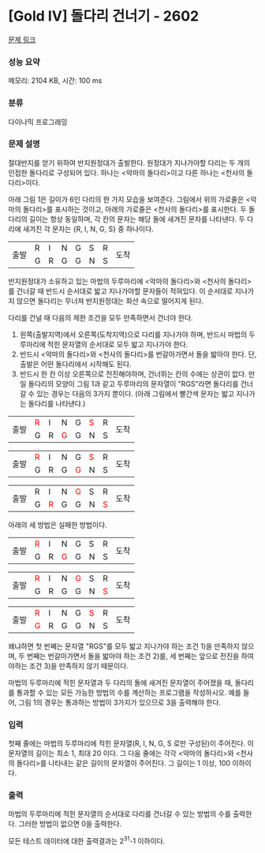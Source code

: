 # [Gold IV] 돌다리 건너기 - 2602 

[문제 링크](https://www.acmicpc.net/problem/2602) 

### 성능 요약

메모리: 2104 KB, 시간: 100 ms

### 분류

다이나믹 프로그래밍

### 문제 설명

<p>절대반지를 얻기 위하여 반지원정대가 출발한다. 원정대가 지나가야할 다리는 두 개의 인접한 돌다리로 구성되어 있다. 하나는 <악마의 돌다리>이고 다른 하나는 <천사의 돌다리>이다.</p>

<p>아래 그림 1은 길이가 6인 다리의 한 가지 모습을 보여준다. 그림에서 위의 가로줄은 <악마의 돌다리>를 표시하는 것이고, 아래의 가로줄은 <천사의 돌다리>를 표시한다. 두 돌다리의 길이는 항상 동일하며, 각 칸의 문자는 해당 돌에 새겨진 문자를 나타낸다. 두 다리에 새겨진 각 문자는 {R, I, N, G, S} 중 하나이다.</p>

<table class="table table-bordered table-center-50 td-center td-middle">
	<tbody>
		<tr>
			<td rowspan="2">출발</td>
			<td>R</td>
			<td>I</td>
			<td>N</td>
			<td>G</td>
			<td>S</td>
			<td>R</td>
			<td rowspan="2">도착</td>
		</tr>
		<tr>
			<td>G</td>
			<td>R</td>
			<td>G</td>
			<td>G</td>
			<td>N</td>
			<td>S</td>
		</tr>
	</tbody>
</table>

<p>반지원정대가 소유하고 있는 마법의 두루마리에 <악마의 돌다리>와 <천사의 돌다리>를 건너갈 때 반드시 순서대로 밟고 지나가야할 문자들이 적혀있다. 이 순서대로 지나가지 않으면 돌다리는 무너져 반지원정대는 화산 속으로 떨어지게 된다.</p>

<p>다리를 건널 때 다음의 제한 조건을 모두 만족하면서 건너야 한다.</p>

<ol>
	<li>왼쪽(출발지역)에서 오른쪽(도착지역)으로 다리를 지나가야 하며, 반드시 마법의 두루마리에 적힌 문자열의 순서대로 모두 밟고 지나가야 한다.</li>
	<li>반드시 <악마의 돌다리>와 <천사의 돌다리>를 번갈아가면서 돌을 밟아야 한다. 단, 출발은 어떤 돌다리에서 시작해도 된다.</li>
	<li>반드시 한 칸 이상 오른쪽으로 전진해야하며, 건너뛰는 칸의 수에는 상관이 없다. 만일 돌다리의 모양이 그림 1과 같고 두루마리의 문자열이 "RGS"라면 돌다리를 건너갈 수 있는 경우는 다음의 3가지 뿐이다. (아래 그림에서 빨간색 문자는 밟고 지나가는 돌다리를 나타낸다.)</li>
</ol>

<table class="table table-bordered table-center-50 td-center td-middle">
	<tbody>
		<tr>
			<td rowspan="2">출발</td>
			<td><span style="color:red">R</span></td>
			<td>I</td>
			<td>N</td>
			<td>G</td>
			<td><span style="color:red">S</span></td>
			<td>R</td>
			<td rowspan="2">도착</td>
		</tr>
		<tr>
			<td>G</td>
			<td>R</td>
			<td><span style="color:red">G</span></td>
			<td>G</td>
			<td>N</td>
			<td>S</td>
		</tr>
	</tbody>
</table>

<table class="table table-bordered table-center-50 td-center td-middle">
	<tbody>
		<tr>
			<td rowspan="2">출발</td>
			<td><span style="color:red">R</span></td>
			<td>I</td>
			<td>N</td>
			<td>G</td>
			<td><span style="color:red">S</span></td>
			<td>R</td>
			<td rowspan="2">도착</td>
		</tr>
		<tr>
			<td>G</td>
			<td>R</td>
			<td>G</td>
			<td><span style="color:red">G</span></td>
			<td>N</td>
			<td>S</td>
		</tr>
	</tbody>
</table>

<table class="table table-bordered table-center-50 td-center td-middle">
	<tbody>
		<tr>
			<td rowspan="2">출발</td>
			<td>R</td>
			<td>I</td>
			<td>N</td>
			<td><span style="color:red">G</span></td>
			<td>S</td>
			<td>R</td>
			<td rowspan="2">도착</td>
		</tr>
		<tr>
			<td>G</td>
			<td><span style="color:red">R</span></td>
			<td>G</td>
			<td>G</td>
			<td>N</td>
			<td><span style="color:red">S</span></td>
		</tr>
	</tbody>
</table>

<p>아래의 세 방법은 실패한 방법이다.</p>

<table class="table table-bordered table-center-50 td-center td-middle">
	<tbody>
		<tr>
			<td rowspan="2">출발</td>
			<td><span style="color:red">R</span></td>
			<td>I</td>
			<td>N</td>
			<td>G</td>
			<td>S</td>
			<td>R</td>
			<td rowspan="2">도착</td>
		</tr>
		<tr>
			<td>G</td>
			<td>R</td>
			<td><span style="color:red">G</span></td>
			<td>G</td>
			<td>N</td>
			<td>S</td>
		</tr>
	</tbody>
</table>

<table class="table table-bordered table-center-50 td-center td-middle">
	<tbody>
		<tr>
			<td rowspan="2">출발</td>
			<td><span style="color:red">R</span></td>
			<td>I</td>
			<td>N</td>
			<td><span style="color:red">G</span></td>
			<td>S</td>
			<td>R</td>
			<td rowspan="2">도착</td>
		</tr>
		<tr>
			<td>G</td>
			<td>R</td>
			<td>G</td>
			<td>G</td>
			<td>N</td>
			<td><span style="color:red">S</span></td>
		</tr>
	</tbody>
</table>

<table class="table table-bordered table-center-50 td-center td-middle">
	<tbody>
		<tr>
			<td rowspan="2">출발</td>
			<td><span style="color:red">R</span></td>
			<td>I</td>
			<td>N</td>
			<td>G</td>
			<td><span style="color:red">S</span></td>
			<td>R</td>
			<td rowspan="2">도착</td>
		</tr>
		<tr>
			<td><span style="color:red">G</span></td>
			<td>R</td>
			<td>G</td>
			<td>G</td>
			<td>N</td>
			<td>S</td>
		</tr>
	</tbody>
</table>

<p>왜냐하면 첫 번째는 문자열 "RGS"를 모두 밟고 지나가야 하는 조건 1)을 만족하지 않으며, 두 번째는 번갈아가면서 돌을 밟아야 하는 조건 2)를, 세 번째는 앞으로 전진을 하여야하는 조건 3)을 만족하지 않기 때문이다.</p>

<p>마법의 두루마리에 적힌 문자열과 두 다리의 돌에 새겨진 문자열이 주어졌을 때, 돌다리를 통과할 수 있는 모든 가능한 방법의 수를 계산하는 프로그램을 작성하시오. 예를 들어, 그림 1의 경우는 통과하는 방법이 3가지가 있으므로 3을 출력해야 한다.</p>

### 입력 

 <p>첫째 줄에는 마법의 두루마리에 적힌 문자열(R, I, N, G, S 로만 구성된)이 주어진다. 이 문자열의 길이는 최소 1, 최대 20 이다. 그 다음 줄에는 각각 <악마의 돌다리>와 <천사의 돌다리>를 나타내는 같은 길이의 문자열이 주어진다. 그 길이는 1 이상, 100 이하이다.</p>

### 출력 

 <p>마법의 두루마리에 적힌 문자열의 순서대로 다리를 건너갈 수 있는 방법의 수를 출력한다. 그러한 방법이 없으면 0을 출력한다.</p>

<p>모든 테스트 데이터에 대한 출력결과는 2<sup>31</sup>-1 이하이다.</p>

